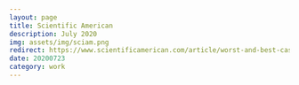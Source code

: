 ```yaml
---
layout: page
title: Scientific American
description: July 2020
img: assets/img/sciam.png
redirect: https://www.scientificamerican.com/article/worst-and-best-case-scenarios-for-warming-less-likely-groundbreaking-study-finds/
date: 20200723
category: work
---
```

